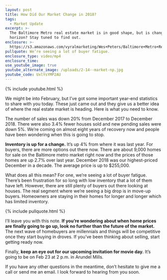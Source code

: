 ```yaml
---
layout: post
title: How Did Our Market Change in 2018?
tags:
  - Market Update
excerpt: >-
  The Baltimore Metro real estate market is in good shape, but is change on the
  horizon? Stay tuned to find out.
enclosure: >-
  https://s3.amazonaws.com/vyralmarketing/Wes+Peters/Baltimore+Metro+Real+Estate-+How+Did+Our+Market+Change+in+2018_.mp4
pullquote: We’re seeing a lot of buyer fatigue.
enclosure_type: video/mp4
enclosure_time:
use_youtube_image: true
youtube_alternate_image: /uploads/2-14--market-np.jpg
youtube_code: UxlYsYMP2AU
---
```


{% include youtube.html %}

We might be into February, but I’ve got some important year-end statistics to share with you today. These just came out and they give us a better idea of where the real estate market is heading. Here is what you need to know.

The number of sales was down 20% from December 2017 to December 2018. There were also 3.4% fewer houses sold and new pending sales were down 5%. We’re coming on almost eight years of recovery now and people have been wondering when this is going to stop.

**Inventory is up for a change.** It’s up 4% from where it was last year. For buyers, there are more options out there now. There are about 9,000 homes for sale on the Baltimore metro market right now and the prices of those homes are up 2.7% over last year. December 2018 was our highest-priced December in a decade. The average price is up to $255,000.

What does all this mean? For one, we’re seeing a lot of buyer fatigue. There’s been frustration for so long with low inventory that a lot of them have left. However, there are still plenty of buyers out there looking at houses. The real segment where we’re seeing a big drop is in move-up buyers. Homeowners are staying in their homes for longer and longer which has limited inventory.

{% include pullquote.html %}

I’ll leave you with this note. **If you’re wondering about when home prices are finally going to go up, look no further than the future of the market.** The next wave of homebuyers are millennials and things will be competitive once they start buying in droves. If you’ve been thinking about selling, start getting ready now.

Finally, **keep an eye out for our upcoming invitation for movie day.** It’s going to be on Feb 23 at 2 p.m. in Arundel Mills.

If you have any other questions in the meantime, don’t hesitate to give me a call or send me an email. I look forward to hearing from you soon.